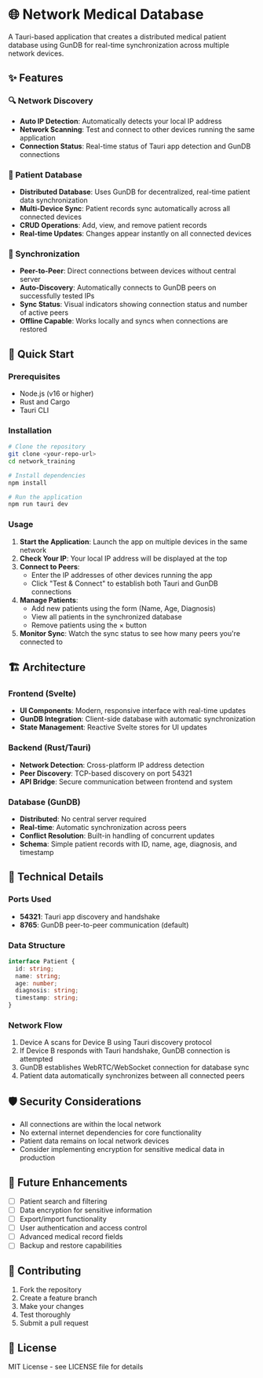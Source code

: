 # 🌐 Network Medical Database

A Tauri-based application that creates a distributed medical patient database using GunDB for real-time synchronization across multiple network devices.

## ✨ Features

### 🔍 Network Discovery
- **Auto IP Detection**: Automatically detects your local IP address
- **Network Scanning**: Test and connect to other devices running the same application
- **Connection Status**: Real-time status of Tauri app detection and GunDB connections

### 👥 Patient Database
- **Distributed Database**: Uses GunDB for decentralized, real-time patient data synchronization
- **Multi-Device Sync**: Patient records sync automatically across all connected devices
- **CRUD Operations**: Add, view, and remove patient records
- **Real-time Updates**: Changes appear instantly on all connected devices

### 🔄 Synchronization
- **Peer-to-Peer**: Direct connections between devices without central server
- **Auto-Discovery**: Automatically connects to GunDB peers on successfully tested IPs
- **Sync Status**: Visual indicators showing connection status and number of active peers
- **Offline Capable**: Works locally and syncs when connections are restored

## 🚀 Quick Start

### Prerequisites
- Node.js (v16 or higher)
- Rust and Cargo
- Tauri CLI

### Installation
```bash
# Clone the repository
git clone <your-repo-url>
cd network_training

# Install dependencies
npm install

# Run the application
npm run tauri dev
```

### Usage

1. **Start the Application**: Launch the app on multiple devices in the same network
2. **Check Your IP**: Your local IP address will be displayed at the top
3. **Connect to Peers**: 
   - Enter the IP addresses of other devices running the app
   - Click "Test & Connect" to establish both Tauri and GunDB connections
4. **Manage Patients**:
   - Add new patients using the form (Name, Age, Diagnosis)
   - View all patients in the synchronized database
   - Remove patients using the × button
5. **Monitor Sync**: Watch the sync status to see how many peers you're connected to

## 🏗️ Architecture

### Frontend (Svelte)
- **UI Components**: Modern, responsive interface with real-time updates
- **GunDB Integration**: Client-side database with automatic synchronization
- **State Management**: Reactive Svelte stores for UI updates

### Backend (Rust/Tauri)
- **Network Detection**: Cross-platform IP address detection
- **Peer Discovery**: TCP-based discovery on port 54321
- **API Bridge**: Secure communication between frontend and system

### Database (GunDB)
- **Distributed**: No central server required
- **Real-time**: Automatic synchronization across peers
- **Conflict Resolution**: Built-in handling of concurrent updates
- **Schema**: Simple patient records with ID, name, age, diagnosis, and timestamp

## 🔧 Technical Details

### Ports Used
- **54321**: Tauri app discovery and handshake
- **8765**: GunDB peer-to-peer communication (default)

### Data Structure
```typescript
interface Patient {
  id: string;
  name: string;
  age: number;
  diagnosis: string;
  timestamp: string;
}
```

### Network Flow
1. Device A scans for Device B using Tauri discovery protocol
2. If Device B responds with Tauri handshake, GunDB connection is attempted
3. GunDB establishes WebRTC/WebSocket connection for database sync
4. Patient data automatically synchronizes between all connected peers

## 🛡️ Security Considerations
- All connections are within the local network
- No external internet dependencies for core functionality
- Patient data remains on local network devices
- Consider implementing encryption for sensitive medical data in production

## 🔮 Future Enhancements
- [ ] Patient search and filtering
- [ ] Data encryption for sensitive information
- [ ] Export/import functionality
- [ ] User authentication and access control
- [ ] Advanced medical record fields
- [ ] Backup and restore capabilities

## 🤝 Contributing
1. Fork the repository
2. Create a feature branch
3. Make your changes
4. Test thoroughly
5. Submit a pull request

## 📝 License
MIT License - see LICENSE file for details
